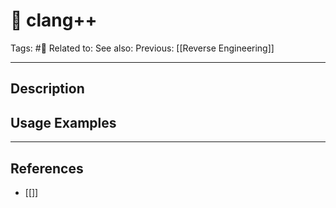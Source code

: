 # 💢 clang++
Tags: #💢
Related to: 
See also: 
Previous: [[Reverse Engineering]]

---
## Description


## Usage Examples


---
## References
- [[]]